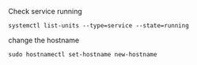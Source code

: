 
Check service running 
```
systemctl list-units --type=service --state=running

```


change the hostname 

```
sudo hostnamectl set-hostname new-hostname

```